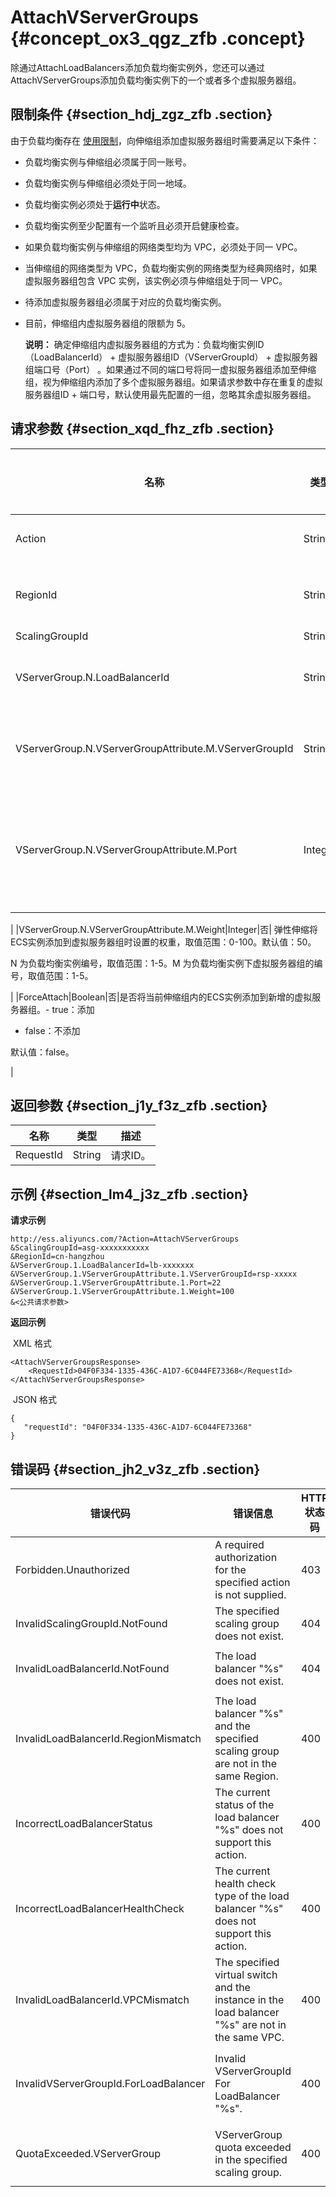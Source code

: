 # AttachVServerGroups {#concept_ox3_qgz_zfb .concept}

除通过AttachLoadBalancers添加负载均衡实例外，您还可以通过AttachVServerGroups添加负载均衡实例下的一个或者多个虚拟服务器组。

## 限制条件 {#section_hdj_zgz_zfb .section}

由于负载均衡存在 [使用限制](../../../../cn.zh-CN/产品限制/使用限制.md#)，向伸缩组添加虚拟服务器组时需要满足以下条件：

-   负载均衡实例与伸缩组必须属于同一账号。
-   负载均衡实例与伸缩组必须处于同一地域。
-   负载均衡实例必须处于**运行中**状态。
-   负载均衡实例至少配置有一个监听且必须开启健康检查。
-   如果负载均衡实例与伸缩组的网络类型均为 VPC，必须处于同一 VPC。
-   当伸缩组的网络类型为 VPC，负载均衡实例的网络类型为经典网络时，如果虚拟服务器组包含 VPC 实例，该实例必须与伸缩组处于同一 VPC。
-   待添加虚拟服务器组必须属于对应的负载均衡实例。
-   目前，伸缩组内虚拟服务器组的限额为 5。

    **说明：** 确定伸缩组内虚拟服务器组的方式为：负载均衡实例ID（LoadBalancerId） + 虚拟服务器组ID（VServerGroupId） + 虚拟服务器组端口号（Port） 。如果通过不同的端口号将同一虚拟服务器组添加至伸缩组，视为伸缩组内添加了多个虚拟服务器组。如果请求参数中存在重复的虚拟服务器组ID + 端口号，默认使用最先配置的一组，忽略其余虚拟服务器组。


## 请求参数 {#section_xqd_fhz_zfb .section}

|名称|类型|是否必需|描述|
|--|--|----|--|
|Action|String|是|操作接口名，系统规定参数，取值： AttachVServerGroups。|
|RegionId|String|是|伸缩组所属的地域ID，如cn-hangzhou、cn-shanghai。更多详情，请参阅 [地域和可用区](../../../../cn.zh-CN/通用参考/地域和可用区.md#)。|
|ScalingGroupId|String|是|伸缩组ID。|
|VServerGroup.N.LoadBalancerId|String|是|虚拟服务器组所属负载均衡实例的ID。N 为负载均衡实例编号，取值范围：1-5。|
|VServerGroup.N.VServerGroupAttribute.M.VServerGroupId|String|是|虚拟服务器组ID。N 为负载均衡实例编号，取值范围：1-5。M 为负载均衡实例下虚拟服务器组的编号，取值范围：1-5。|
|VServerGroup.N.VServerGroupAttribute.M.Port|Integer|是|弹性伸缩将ECS实例添加到虚拟服务器组时使用的端口号，取值范围：1-65535。N 为负载均衡实例编号，取值范围：1-5。M 为负载均衡实例下虚拟服务器组的编号，取值范围：1-5。

|
|VServerGroup.N.VServerGroupAttribute.M.Weight|Integer|否| 弹性伸缩将ECS实例添加到虚拟服务器组时设置的权重，取值范围：0-100。默认值：50。

N 为负载均衡实例编号，取值范围：1-5。M 为负载均衡实例下虚拟服务器组的编号，取值范围：1-5。

|
|ForceAttach|Boolean|否|是否将当前伸缩组内的ECS实例添加到新增的虚拟服务器组。-   true：添加
-   false：不添加

默认值：false。

|

## 返回参数 {#section_j1y_f3z_zfb .section}

|名称|类型|描述|
|--|--|--|
|RequestId|String|请求ID。|

## 示例 {#section_lm4_j3z_zfb .section}

**请求示例**

```
http://ess.aliyuncs.com/?Action=AttachVServerGroups
&ScalingGroupId=asg-xxxxxxxxxxx
&RegionId=cn-hangzhou
&VServerGroup.1.LoadBalancerId=lb-xxxxxxx
&VServerGroup.1.VServerGroupAttribute.1.VServerGroupId=rsp-xxxxx
&VServerGroup.1.VServerGroupAttribute.1.Port=22
&VServerGroup.1.VServerGroupAttribute.1.Weight=100
&<公共请求参数>
```

**返回示例**

 XML 格式

```
<AttachVServerGroupsResponse>
    <RequestId>04F0F334-1335-436C-A1D7-6C044FE73368</RequestId>
</AttachVServerGroupsResponse>
```

 JSON 格式

```
{
   "requestId": "04F0F334-1335-436C-A1D7-6C044FE73368"
}
```

## 错误码 {#section_jh2_v3z_zfb .section}

|错误代码|错误信息|HTTP 状态码|说明|
|----|----|--------|--|
|Forbidden.Unauthorized|A required authorization for the specified action is not supplied.|403|您未授予弹性伸缩完整的Open API调用权限。|
|InvalidScalingGroupId.NotFound|The specified scaling group does not exist.|404|账号下不存在指定的伸缩组。|
|InvalidLoadBalancerId.NotFound|The load balancer "%s" does not exist.|404|账号下不存在指定的负载均衡实例。|
|InvalidLoadBalancerId.RegionMismatch|The load balancer "%s" and the specified scaling group are not in the same Region.|400|负载均衡实例与伸缩组不在同一地域。|
|IncorrectLoadBalancerStatus|The current status of the load balancer "%s" does not support this action.|400|当前负载均衡实例状态不支持此操作。|
|IncorrectLoadBalancerHealthCheck|The current health check type of the load balancer "%s" does not support this action.|400|当前负载均衡实例未开启健康检查。|
|InvalidLoadBalancerId.VPCMismatch|The specified virtual switch and the instance in the load balancer "%s" are not in the same VPC.|400|负载均衡实例与伸缩组不在同一VPC下。|
|InvalidVServerGroupId.ForLoadBalancer|Invalid VServerGroupId For LoadBalancer "%s".|400|VServerGroupId对应的虚拟服务器组不属于指定的负载均衡实例。|
|QuotaExceeded.VServerGroup|VServerGroup quota exceeded in the specified scaling group.|400|当前伸缩组内可配置的虚拟服务器组个数达到上限。|

